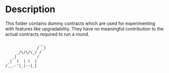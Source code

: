 # Description 

This folder contains dummy contracts which are used for experimenting with features like upgradability.
They have no meaningful contribution to the actual contracts required to run a round.

```
               __
              / _)
     _/\/\/\_/ /
   _|         /
 _|  (  | (  |
/__.-'|_|--|_|
```
